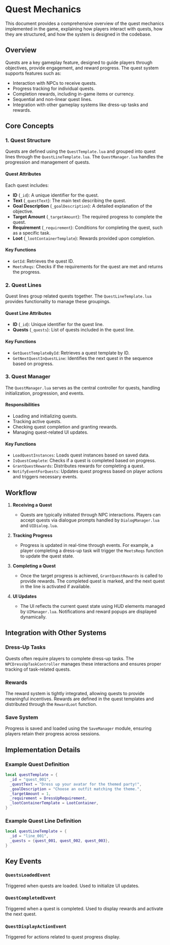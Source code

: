 # Quest Mechanics

This document provides a comprehensive overview of the quest mechanics implemented in the game, explaining how players interact with quests, how they are structured, and how the system is designed in the codebase.

## Overview

Quests are a key gameplay feature, designed to guide players through objectives, provide engagement, and reward progress. The quest system supports features such as:

- Interaction with NPCs to receive quests.
- Progress tracking for individual quests.
- Completion rewards, including in-game items or currency.
- Sequential and non-linear quest lines.
- Integration with other gameplay systems like dress-up tasks and rewards.

## Core Concepts

### 1. **Quest Structure**

Quests are defined using the `QuestTemplate.lua` and grouped into quest lines through the `QuestLineTemplate.lua`. The `QuestManager.lua` handles the progression and management of quests.

#### Quest Attributes
Each quest includes:
- **ID** (`_id`): A unique identifier for the quest.
- **Text** (`_questText`): The main text describing the quest.
- **Goal Description** (`_goalDescription`): A detailed explanation of the objective.
- **Target Amount** (`_targetAmount`): The required progress to complete the quest.
- **Requirement** (`_requirement`): Conditions for completing the quest, such as a specific task.
- **Loot** (`_lootContainerTemplate`): Rewards provided upon completion.

#### Key Functions
- `GetId`: Retrieves the quest ID.
- `MeetsReqs`: Checks if the requirements for the quest are met and returns the progress.

### 2. **Quest Lines**

Quest lines group related quests together. The `QuestLineTemplate.lua` provides functionality to manage these groupings.

#### Quest Line Attributes
- **ID** (`_id`): Unique identifier for the quest line.
- **Quests** (`_quests`): List of quests included in the quest line.

#### Key Functions
- `GetQuestTemplateById`: Retrieves a quest template by ID.
- `GetNextQuestInQuestLine`: Identifies the next quest in the sequence based on progress.

### 3. **Quest Manager**

The `QuestManager.lua` serves as the central controller for quests, handling initialization, progression, and events.

#### Responsibilities
- Loading and initializing quests.
- Tracking active quests.
- Checking quest completion and granting rewards.
- Managing quest-related UI updates.

#### Key Functions
- `LoadQuestInstances`: Loads quest instances based on saved data.
- `IsQuestComplete`: Checks if a quest is completed based on progress.
- `GrantQuestRewards`: Distributes rewards for completing a quest.
- `NotifyEventForQuests`: Updates quest progress based on player actions and triggers necessary events.

## Workflow

1. **Receiving a Quest**
   - Quests are typically initiated through NPC interactions. Players can accept quests via dialogue prompts handled by `DialogManager.lua` and `UIDialog.lua`.

2. **Tracking Progress**
   - Progress is updated in real-time through events. For example, a player completing a dress-up task will trigger the `MeetsReqs` function to update the quest state.

3. **Completing a Quest**
   - Once the target progress is achieved, `GrantQuestRewards` is called to provide rewards. The completed quest is marked, and the next quest in the line is activated if available.

4. **UI Updates**
   - The UI reflects the current quest state using HUD elements managed by `UIManager.lua`. Notifications and reward popups are displayed dynamically.

## Integration with Other Systems

### Dress-Up Tasks
Quests often require players to complete dress-up tasks. The `NPCDressUpTaskController` manages these interactions and ensures proper tracking of task-related quests.

### Rewards
The reward system is tightly integrated, allowing quests to provide meaningful incentives. Rewards are defined in the quest templates and distributed through the `RewardLoot` function.

### Save System
Progress is saved and loaded using the `SaveManager` module, ensuring players retain their progress across sessions.

## Implementation Details

### Example Quest Definition
```lua
local questTemplate = {
  _id = "quest_001",
  _questText = "Dress up your avatar for the themed party!",
  _goalDescription = "Choose an outfit matching the theme.",
  _targetAmount = 1,
  _requirement = DressUpRequirement,
  _lootContainerTemplate = LootContainer,
}
```

### Example Quest Line Definition
```lua
local questLineTemplate = {
  _id = "line_001",
  _quests = {quest_001, quest_002, quest_003},
}
```

## Key Events

### `QuestsLoadedEvent`
Triggered when quests are loaded. Used to initialize UI updates.

### `QuestCompletedEvent`
Triggered when a quest is completed. Used to display rewards and activate the next quest.

### `QuestDisplayActionEvent`
Triggered for actions related to quest progress display.